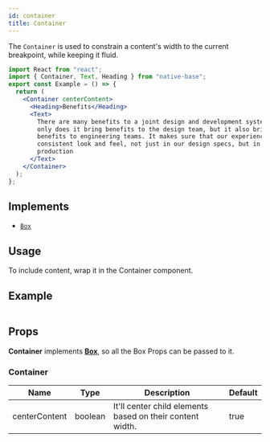 ```yaml
---
id: container
title: Container
---
```


The `Container` is used to constrain a content's width to the current breakpoint, while keeping it fluid.

```jsx isShowcase
import React from "react";
import { Container, Text, Heading } from "native-base";
export const Example = () => {
  return (
    <Container centerContent>
      <Heading>Benefits</Heading>
      <Text>
        There are many benefits to a joint design and development system. Not
        only does it bring benefits to the design team, but it also brings
        benefits to engineering teams. It makes sure that our experiences have a
        consistent look and feel, not just in our design specs, but in
        production
      </Text>
    </Container>
  );
};
```

## Implements

- [`Box`](box.md)

## Usage

To include content, wrap it in the Container component.

## Example

```ComponentSnackPlayer path=components,composites,Container,usage.tsx

```

## Props

**Container** implements **[Box](box.md)**, so all the Box Props can be passed to it.

### Container

| Name          | Type    | Description                                               | Default |
| ------------- | ------- | --------------------------------------------------------- | ------- |
| centerContent | boolean | It'll center child elements based on their content width. | true    |
